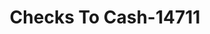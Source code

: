 ---
f_zip-code: 71901
f_state-code: AR
title: Checks To Cash-14711
f_phone: 501-623-4775
f_city-only: Hot Spgs Nationl Prk
f_address: 1016 Central Avenue Hot Spgs Nationl Prk
f_location-unique-id: '14711'
slug: checks-to-cash-14711
updated-on: '2024-05-30T13:46:58.046Z'
created-on: '2024-05-30T13:36:59.803Z'
published-on: '2024-05-30T13:54:32.469Z'
f_city-state: cms/city/hot-spgs-nationl-prk-ar.md
f_company: cms/company/checks-to-cash.md
f_state: cms/state/arkansas.md
layout: '[payday-loan].html'
tags: payday-loan
---
